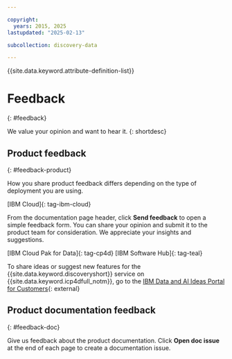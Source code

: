 ```yaml
---

copyright:
  years: 2015, 2025
lastupdated: "2025-02-13"

subcollection: discovery-data

---
```


{{site.data.keyword.attribute-definition-list}}

# Feedback
{: #feedback}

We value your opinion and want to hear it.
{: shortdesc}

## Product feedback
{: #feedback-product}

How you share product feedback differs depending on the type of deployment you are using.

[IBM Cloud]{: tag-ibm-cloud}

From the documentation page header, click **Send feedback** to open a simple feedback form. You can share your opinion and submit it to the product team for consideration. We appreciate your insights and suggestions.

[IBM Cloud Pak for Data]{: tag-cp4d} [IBM Software Hub]{: tag-teal}

To share ideas or suggest new features for the {{site.data.keyword.discoveryshort}} service on {{site.data.keyword.icp4dfull_notm}}, go to the [IBM Data and AI Ideas Portal for Customers](https://ibm-data-and-ai.ideas.ibm.com/){: external}

## Product documentation feedback
{: #feedback-doc}

Give us feedback about the product documentation. Click **Open doc issue** at the end of each page to create a documentation issue.
